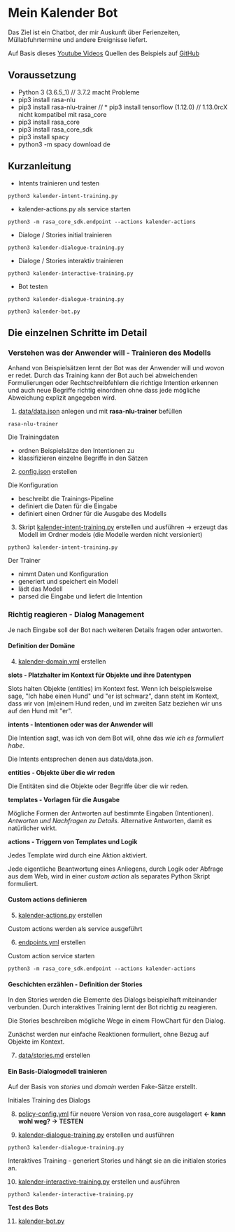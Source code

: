 # Mein Kalender Bot

Das Ziel ist ein Chatbot, der mir Auskunft über Ferienzeiten, Müllabfuhrtermine und andere Ereignisse liefert.

Auf Basis dieses [Youtube Videos](https://www.youtube.com/watch?v=xu6D_vLP5vY&t=3848s)
Quellen des Beispiels auf [GitHub](https://github.com/JustinaPetr/Weatherbot_Tutorial)

## Voraussetzung

* Python 3 (3.6.5_1) // 3.7.2 macht Probleme
* pip3 install rasa-nlu
* pip3 install rasa-nlu-trainer
// * pip3 install tensorflow (1.12.0) // 1.13.0rcX nicht kompatibel mit rasa_core
* pip3 install rasa_core
* pip3 install rasa_core_sdk
* pip3 install spacy
* python3 -m spacy download de

## Kurzanleitung
* Intents trainieren und testen
```
python3 kalender-intent-training.py
```
* kalender-actions.py als service starten
```
python3 -m rasa_core_sdk.endpoint --actions kalender-actions
```
* Dialoge / Stories initial trainieren
```
python3 kalender-dialogue-training.py
```
* Dialoge / Stories interaktiv trainieren
```
python3 kalender-interactive-training.py
```
* Bot testen
```
python3 kalender-dialogue-training.py
```
```
python3 kalender-bot.py
```

## Die einzelnen Schritte im Detail
### Verstehen was der Anwender will - Trainieren des Modells
Anhand von Beispielsätzen lernt der Bot was der Anwender will und wovon er redet. Durch das Training kann der Bot auch bei abweichenden Formulierungen oder Rechtschreibfehlern die richtige Intention erkennen und auch neue Begriffe richtig einordnen ohne dass jede mögliche Abweichung explizit angegeben wird.   

1. [data/data.json](data/data.json) anlegen und mit **rasa-nlu-trainer** befüllen

```
rasa-nlu-trainer
```

Die Trainingdaten
* ordnen Beispielsätze den Intentionen zu
* klassifizieren einzelne Begriffe in den Sätzen


2. [config.json](config.json) erstellen

Die Konfiguration
* beschreibt die Trainings-Pipeline
* definiert die Daten für die Eingabe
* definiert einen Ordner für die Ausgabe des Modells


3. Skript [kalender-intent-training.py](kalender-intent-training.py) erstellen und ausführen -> erzeugt das Modell im Ordner models (die Modelle werden nicht versioniert)

```
python3 kalender-intent-training.py
```

Der Trainer
* nimmt Daten und Konfiguration
* generiert und speichert ein Modell
* lädt das Modell
* parsed die Eingabe und liefert die Intention


### Richtig reagieren - Dialog Management

Je nach Eingabe soll der Bot nach weiteren Details fragen oder antworten.

#### Definition der Domäne

4. [kalender-domain.yml](kalender-domain.yml) erstellen

**slots - Platzhalter im Kontext für Objekte und ihre Datentypen**

Slots halten Objekte (entities) im Kontext fest. Wenn ich beispielsweise sage, "Ich habe einen Hund" und "er ist schwarz", dann steht im Kontext, dass wir von (m)einem Hund reden, und im zweiten Satz beziehen wir uns auf den Hund mit "er".

**intents - Intentionen oder was der Anwender will**

Die Intention sagt, was ich von dem Bot will, ohne das *wie ich es formuliert habe*.

Die Intents entsprechen denen aus data/data.json.

**entities - Objekte über die wir reden**

Die Entitäten sind die Objekte oder Begriffe über die wir reden.

**templates - Vorlagen für die Ausgabe**

Mögliche Formen der Antworten auf bestimmte Eingaben (Intentionen). *Antworten und Nachfragen zu Details.* Alternative Antworten, damit es natürlicher wirkt.

**actions - Triggern von Templates und Logik**

Jedes Template wird durch eine Aktion aktiviert.

Jede eigentliche Beantwortung eines Anliegens, durch Logik oder Abfrage aus dem Web, wird in einer *custom action* als separates Python Skript formuliert.

#### Custom actions definieren

5. [kalender-actions.py](kalender-actions.py) erstellen

Custom actions werden als service ausgeführt

6. [endpoints.yml](endpoints.yml) erstellen

Custom action service starten

```
python3 -m rasa_core_sdk.endpoint --actions kalender-actions
```

#### Geschichten erzählen - Definition der Stories

In den Stories werden die Elemente des Dialogs beispielhaft miteinander verbunden. Durch interaktives Training lernt der Bot richtig zu reagieren.

Die Stories beschreiben mögliche Wege in einem FlowChart für den Dialog.

Zunächst werden nur einfache Reaktionen formuliert, ohne Bezug auf Objekte im Kontext.

7. [data/stories.md](data/stories.md) erstellen

#### Ein Basis-Dialogmodell trainieren

Auf der Basis von *stories* und *domain* werden Fake-Sätze erstellt.

Initiales Training des Dialogs

8. [policy-config.yml](policy-config.yml) für neuere Version von rasa_core ausgelagert **<- kann wohl weg? -> TESTEN**

9. [kalender-dialogue-training.py](kalender-dialogue-training.py) erstellen und ausführen

```
python3 kalender-dialogue-training.py
```

Interaktives Training - generiert Stories und hängt sie an die initialen stories an.

10. [kalender-interactive-training.py](kalender-interactive-training.py) erstellen und ausführen

```
python3 kalender-interactive-training.py
```

**Test des Bots**

11. [kalender-bot.py](kalender-bot.py)
